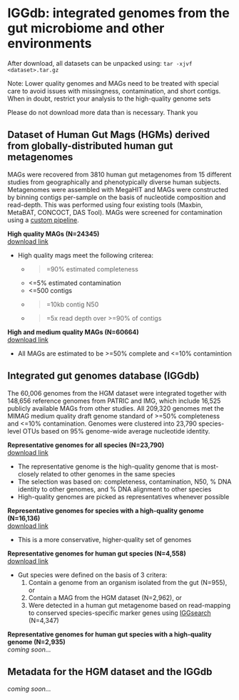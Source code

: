 # IGGdb: integrated genomes from the gut microbiome and other environments

After download, all datasets can be unpacked using: `tar -xjvf <dataset>.tar.gz`

Note: Lower quality genomes and MAGs need to be treated with special care to avoid issues with missingness, contamination, and short contigs. When in doubt, restrict your analysis to the high-quality genome sets

Please do not download more data than is necessary. Thank you
 
## Dataset of Human Gut Mags (HGMs) derived from globally-distributed human gut metagenomes

MAGs were recovered from 3810 human gut metagenomes from 15 different studies from geographically and phenotypically diverse human subjects. Metagenomes were assembled with MegaHIT and MAGs were constructed by binning contigs per-sample on the basis of nucleotide composition and read-depth. This was performed using four existing tools (Maxbin, MetaBAT, CONCOCT, DAS Tool). MAGs were screened for contamination using a [custom pipeline](link).

<b>High quality MAGs (N=24345)</b>   
[download link](http://bit.ly/HGM_hq_24345_fna)

* High quality mags meet the following criterea:
	* 	>=90% estimated completeness
	*  <=5% estimated contamination
	*  <=500 contigs
	*  >=10kb contig N50
	*  >=5x read depth over >=90% of contigs

<b>High and medium quality MAGs (N=60664)</b>   
[download link](http://bit.ly/HGM_all_60664_fna)

* All MAGs are estimated to be >=50% complete and <=10% contamintion

## Integrated gut genomes database (IGGdb)

The 60,006 genomes from the HGM dataset were integrated together with 148,656 reference genomes from PATRIC and IMG, which include 16,525 publicly available MAGs from other studies. All 209,320 genomes met the MIMAG medium quality draft genome standard of >=50% completeness and <=10% contamination. Genomes were clustered into 23,790 species-level OTUs based on 95% genome-wide average nucleotide identity.  

<b>Representative genomes for all species (N=23,790)</b>  
[download link](http://bit.ly/IGG_all_23790)

* The representative genome is the high-quality genome that is most-closely related to other genomes in the same species
* The selection was based on: completeness, contamination, N50, % DNA identity to other genomes, and % DNA alignment to other species
* High-quality genomes are picked as representatives whenever possible

<b>Representative genomes for species with a high-quality genome (N=16,136)</b>  
[download link](http://bit.ly/IGG_hq_16136_fna)  

* This is a more conservative, higher-quality set of genomes 

<b>Representative genomes for human gut species (N=4,558)</b>  
[download link](http://bit.ly/IGG_gut_4558_fna)  

* Gut species were defined on the basis of 3 critera:  
	1) Contain a genome from an organism isolated from the gut (N=955), or  
	2) Contain a MAG from the HGM dataset (N=2,962), or  
	3) Were detected in a human gut metagenome based on read-mapping to conserved species-specific marker genes using [IGGsearch](https://github.com/snayfach/IGGsearch) (N=4,347)

<b>Representative genomes for human gut species with a high-quality genome (N=2,935)</b>  
<i> coming soon...</i>  
	
	
## Metadata for the HGM dataset and the IGGdb

<i> coming soon...</i>	